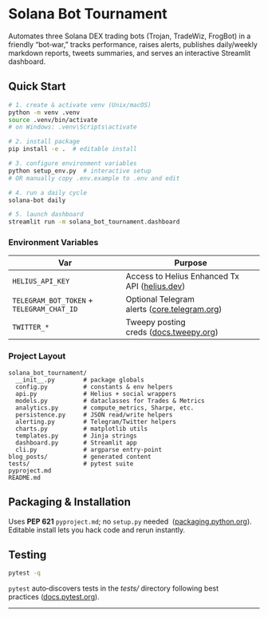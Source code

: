 # Solana Bot Tournament

Automates three Solana DEX trading bots (Trojan, TradeWiz, FrogBot) in a friendly “bot‑war,”
tracks performance, raises alerts, publishes daily/weekly markdown reports, tweets
summaries, and serves an interactive Streamlit dashboard.

## Quick Start
```bash
# 1. create & activate venv (Unix/macOS)  
python -m venv .venv
source .venv/bin/activate
# on Windows: .venv\Scripts\activate

# 2. install package
pip install -e .  # editable install

# 3. configure environment variables
python setup_env.py  # interactive setup
# OR manually copy .env.example to .env and edit

# 4. run a daily cycle
solana-bot daily

# 5. launch dashboard
streamlit run -m solana_bot_tournament.dashboard
```

### Environment Variables
| Var | Purpose |
|-----|---------|
| `HELIUS_API_KEY` | Access to Helius Enhanced Tx API ([helius.dev](https://www.helius.dev/docs/enhanced-transactions?utm_source=chatgpt.com)) |
| `TELEGRAM_BOT_TOKEN` + `TELEGRAM_CHAT_ID` | Optional Telegram alerts ([core.telegram.org](https://core.telegram.org/bots/api?utm_source=chatgpt.com)) |
| `TWITTER_*` | Tweepy posting creds ([docs.tweepy.org](https://docs.tweepy.org/en/stable/api.html?utm_source=chatgpt.com)) |

### Project Layout
```text
solana_bot_tournament/
  __init__.py        # package globals
  config.py          # constants & env helpers
  api.py             # Helius + social wrappers
  models.py          # dataclasses for Trades & Metrics
  analytics.py       # compute_metrics, Sharpe, etc.
  persistence.py     # JSON read/write helpers
  alerting.py        # Telegram/Twitter helpers
  charts.py          # matplotlib utils
  templates.py       # Jinja strings
  dashboard.py       # Streamlit app
  cli.py             # argparse entry‑point
blog_posts/          # generated content
tests/               # pytest suite
pyproject.md
README.md
```

## Packaging & Installation
Uses **PEP 621** `pyproject.md`; no `setup.py` needed  ([packaging.python.org](https://packaging.python.org/en/latest/guides/writing-pyproject-toml/?utm_source=chatgpt.com)). Editable install lets you hack code and rerun instantly.

## Testing
```bash
pytest -q
```
`pytest` auto‑discovers tests in the *tests/* directory following best practices ([docs.pytest.org](https://docs.pytest.org/en/7.1.x/explanation/goodpractices.html?utm_source=chatgpt.com)).

---